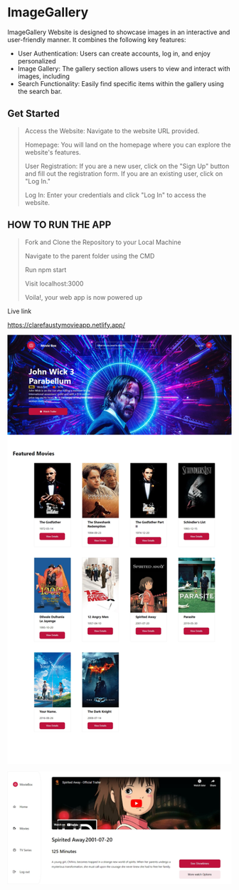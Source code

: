 # ImageGallery

ImageGallery Website is designed to showcase images in an interactive and user-friendly manner. It combines the following key features:
- User Authentication: Users can create accounts, log in, and enjoy personalized 
- Image Gallery: The gallery section allows users to view and interact with images, including 
- Search Functionality: Easily find specific items within the gallery using the search bar.


## Get Started
> Access the Website: Navigate to the website URL provided.
>
> Homepage: You will land on the homepage where you can explore the website's features.
>
>User Registration: If you are a new user, click on the "Sign Up" button and fill out the registration form. If you are an existing user, click on "Log In."
>
>Log In: Enter your credentials and click "Log In" to access the website.

## HOW TO RUN THE APP
> Fork and Clone the Repository to your Local Machine
> 
> Navigate to the parent folder using the CMD
> 
> Run npm start
> 
> Visit localhost:3000
> 
> Voila!, your web app is now powered up


Live link

https://clarefaustymovieapp.netlify.app/


![_](https://github.com/clarefausty/MovieApp/blob/master/public/Asset/Movie%20AppHomePage.png)




![_](https://github.com/clarefausty/MovieApp/blob/master/public/Asset/MovieAppDetails.png)





![]()

